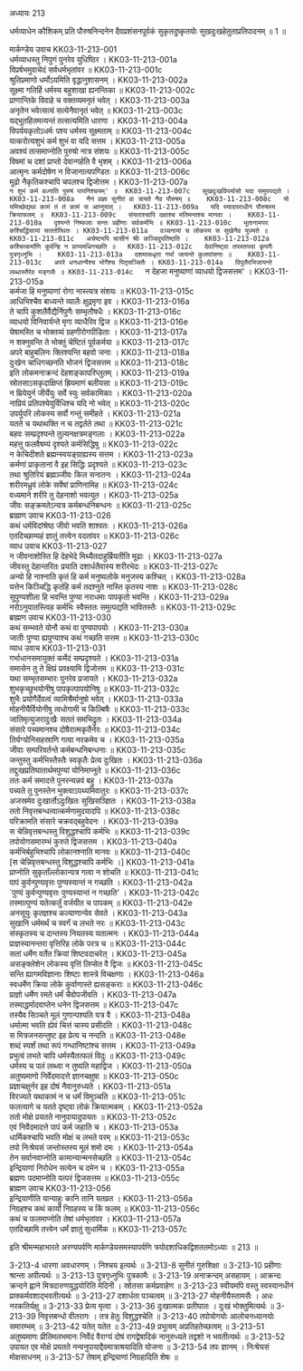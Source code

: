 अध्यायः 213

धर्मव्याधेन कौशिकम् प्रति पौरुषनिन्दनेन दैवप्रशंसनपूर्वकं सुकृतदुष्कृतयोः सुखदुःखहेतुताप्रतिपादनम् ॥ 1 ॥

मार्कण्डेय उवाच 	KK03-11-213-001  
धर्मव्याधस्तु निपुणं पुनरेव युधिष्ठिर ।	KK03-11-213-001a  
विप्रर्षभमुवाचेदं सर्वधर्मभृतांवर ॥	KK03-11-213-001c  
श्रुतिप्रमाणो धर्मोऽयमिति वृद्धानुशासनम् ।	KK03-11-213-002a  
सूक्ष्मा गतिर्हि धर्मस्य बहुशाखा ह्यनन्तिका ॥	KK03-11-213-002c  
प्राणान्तिके विवाहे च वक्तव्यमनृतं भवेत् ।	KK03-11-213-003a  
अनृतेन भवेत्सत्यं सत्येनैवानृतं भवेत् ॥	KK03-11-213-003c  
यद्भूतहितमत्यन्तं तत्सत्यमिति धारणा ।	KK03-11-213-004a  
विपर्ययकृतोऽधर्मः पश्य धर्मस्य सूक्ष्मताम् ॥	KK03-11-213-004c  
यत्करोत्यशुभं कर्म शुभं वा यदि सत्तम ।	KK03-11-213-005a  
अवश्यं तत्समाप्नोति पुरुषो नात्र संशयः ॥	KK03-11-213-005c  
विषमां च दशां प्राप्तो देवान्गर्हति वै भृशम् ।	KK03-11-213-006a  
आत्मृनः कर्मदोषेण न विजानात्यपण्डितः ॥	KK03-11-213-006c  
मूढो नैकृतिकश्चापि चपलश्च द्विजोत्तम ।	KK03-11-213-007a  
`न शुभं कर्म बध्नाति पुरुषं पापनिश्चयम्' ॥	KK03-11-213-007c  
सुखदुःखविपर्यासो यदा समुपपद्यते ।	KK03-11-213-008a  
नैनं प्रज्ञा सुनीतं वा त्रायते नैव पौरुषम् ॥	KK03-11-213-008c  
यो यमिच्छेद्यथा कामं तं तं कामं स आप्नुयात् ।	KK03-11-213-009a  
यदि स्यादपराधीनं पौरुषस्य क्रियाफलम् ॥	KK03-11-213-009c  
संयताश्चापि दक्षाश्च मतिमन्तश्च मानवाः ।	KK03-11-213-010a  
दृश्यन्ते निष्फलाः सन्तः प्रहीणाः सर्वकर्मभिः ॥	KK03-11-213-010c  
भूतानामपरः कश्चिद्धिंसायां सततोत्थितः ।	KK03-11-213-011a  
वञ्चनायां च लोकस्य स सुखेनैव युज्यते ॥	KK03-11-213-011c  
अचेष्टमपि चासीनं श्रीः कञ्चिदुपतिष्ठति ।	KK03-11-213-012a  
कश्चित्कर्माणि कुर्वन्हि न प्राप्यमधिगच्छति ॥	KK03-11-213-012c  
देवानिष्ट्वा तपस्तप्त्वा कृपणैः पुत्रगृध्नुभिः ।	KK03-11-213-013a  
दशमासधृता गर्भा जायन्ते कुलपांसनाः ॥	KK03-11-213-013c  
अपरे धनधान्यैश्च भोगैश्च पितृसञ्चितैः ।	KK03-11-213-014a  
विपुलैरभिजायन्ते लब्धास्तैरेव मङ्गलैः ॥	KK03-11-213-014c  
`न देहजा मनुष्याणां व्याधयो द्विजसत्तम' ।	KK03-11-213-015a  
कर्मजा हि मनुष्याणां रोगा नास्त्यत्र संशयः ॥	KK03-11-213-015c  
आधिभिश्चैव बाध्यन्ते व्यालैः क्षुद्रमृगा इव ।	KK03-11-213-016a  
ते चापि कुशलैर्वैद्यैर्निपुणैः सम्भृतौषधैः ।	KK03-11-213-016c  
व्याधयो विनिवार्यन्ते मृगा व्याधैरिव द्विज ॥	KK03-11-213-016e  
येषामस्ति च भोक्तव्यं ग्रहणीरोगपीडिताः ।	KK03-11-213-017a  
न शक्नुवन्ति ते भोक्तुं चेष्टितं पूर्वकर्मया ॥	KK03-11-213-017c  
अपरे बाहुबलिनः क्लिश्यन्ति बहवो जनाः ।	KK03-11-213-018a  
दुःखेन चाधिगच्छनति भोजनं द्विजसत्तम ॥	KK03-11-213-018c  
इति लोकमनाक्रन्दं देहशङ्कापरिप्लुतम् ।	KK03-11-213-019a  
स्रोतसाऽसकृदाक्षिप्तं ह्रियमाणं बलीयसा ॥	KK03-11-213-019c  
न म्रियेयुर्न जीर्येयुः सर्वे स्युः सर्वकामिकाः ।	KK03-11-213-020a  
नाप्रियं प्रतिपश्येयुर्विधिश्च यदि नो भवेत् ॥	KK03-11-213-020c  
उपर्युपरि लोकस्य सर्वो गन्तुं समीहते ।	KK03-11-213-021a  
यतते च यथाथक्ति न च तद्वर्तते तथा ॥	KK03-11-213-021c  
बहवः सम्प्रदृश्यन्ते तुल्यनक्षत्रमङ्गलाः ।	KK03-11-213-022a  
महत्तु फलवैषम्यं दृश्यते कर्मसिद्धिषु ॥	KK03-11-213-022c  
न केचिदीशते ब्रह्मन्स्वयङ्ग्राह्यस्य सत्तम ।	KK03-11-213-023a  
कर्मणां प्राकृतानां वै इह सिद्धिः प्रदृश्यते ॥	KK03-11-213-023c  
तथा श्रुतिरियं ब्रह्मञ्जीवः किल सनातनः ।	KK03-11-213-024a  
शरीरमध्रुवं लोके सर्वेषां प्राणिनामिह ॥	KK03-11-213-024c  
वध्यमाने शरीरे तु देहनाशो भवत्युत ।	KK03-11-213-025a  
जीवः सङ्क्रमतेऽन्यत्र कर्मबन्धनिबन्धनः ॥	KK03-11-213-025c  
ब्राह्मण उवाच 	KK03-11-213-026  
कथं धर्मविदांश्रेष्ठ जीवो भवति शाश्वतः ।	KK03-11-213-026a  
एतदिच्छाम्यहं ज्ञातुं तत्त्वेन वदतांवर ॥	KK03-11-213-026c  
व्याध उवाच 	KK03-11-213-027  
न जीवनाशोस्ति हि देहभेदे मिथ्यैतदाहुर्म्रियतीति मूढाः ।	KK03-11-213-027a  
जीवस्तु देहान्तरितः प्रयाति दशार्धतैवास्य शरीरभेदः ॥	KK03-11-213-027c  
अन्यो हि नाश्नाति कृतं हि कर्म मनुष्यलोके मनुजस्य कश्चित् ।	KK03-11-213-028a  
यत्तेन किञ्चिद्धि कृतंहि कर्म तदश्नुते नास्ति कृतस्य नाशः ॥	KK03-11-213-028c  
सुपुण्यशीला हि भवन्ति पुण्या नराधमाः पापकृतो भवन्ति ।	KK03-11-213-029a  
नरोऽनुयातस्त्विह कर्मभिः स्वैस्ततः समुत्पद्यति भावितस्तैः ॥	KK03-11-213-029c  
ब्राह्मण उवाच 	KK03-11-213-030  
कथं सम्भवते योनौ कथं वा पुण्यपापयोः ।	KK03-11-213-030a  
जातीः पुण्या ह्यपुण्याश्च कथं गच्छति सत्तम ॥	KK03-11-213-030c  
व्याध उवाच 	KK03-11-213-031  
गर्भाधानसमायुक्तं कर्मेदं सम्प्रदृश्यते ।	KK03-11-213-031a  
समासेन तु ते क्षिप्रं प्रवक्ष्यामि द्विजोत्तम ॥	KK03-11-213-031c  
यथा सम्भृतसम्भारः पुनरेव प्रजायते ।	KK03-11-213-032a  
शुभकृच्छुभयोनीषु पापकृत्पापयोनिषु ॥	KK03-11-213-032c  
शुभैः प्रयोगैर्देवत्वं व्यामिश्रैर्मानुषो भवेत् ।	KK03-11-213-033a  
मोहनीयैर्वियोनीषु त्वधोगामी च किल्बिषैः ॥	KK03-11-213-033c  
जातिमृत्युजरादुःखैः सततं समभिद्रुतः ।	KK03-11-213-034a  
संसारे पच्यमानश्च दोषैरात्मकृतैर्नरः ॥	KK03-11-213-034c  
तिर्यग्योनिसहस्राणि गत्वा नरकमेव च ।	KK03-11-213-035a  
जीवाः सम्परिवर्तन्ते कर्मबन्धनिबन्धनाः ॥	KK03-11-213-035c  
जन्तुस्तु कर्मभिस्तैस्तैः स्वकृतैः प्रेत्य दुःखितः ।	KK03-11-213-036a  
तद्दुःखप्रतिघातार्थमपुण्यां योनिमाप्नुते ॥	KK03-11-213-036c  
ततः कर्म समादत्ते पुनरन्यन्नवं बहु ।	KK03-11-213-037a  
पच्यते तु पुनस्तेन भुक्त्वाऽपथ्यमिवातुरः ॥	KK03-11-213-037c  
अजस्रमेव दुःखार्तोऽदुःखितः सुखिसञ्ज्ञितः ।	KK03-11-213-038a  
ततो निवृत्तबन्धत्वात्कर्मणामुदयादपि ॥	KK03-11-213-038c  
परिक्रामति संसारे चक्रवद्बहुवेदनः ।	KK03-11-213-039a  
स चेन्निवृत्तबन्धस्तु विशुद्धश्चापि कर्मभिः ॥	KK03-11-213-039c  
तपोयोगसमारम्भं कुरुते द्विजसत्तम ।	KK03-11-213-040a  
कर्मभिर्बहुभिश्चापि लोकानश्नाति मानवः ॥	KK03-11-213-040c  
[स चेन्निवृत्तबन्धस्तु विशुद्धश्चापि कर्मभिः ।]	KK03-11-213-041a  
प्राप्नोति सुकृताँल्लोकान्यत्र गत्वा न शोचति ॥	KK03-11-213-041c  
पापं कुर्वन्पुण्यवृत्तः पुण्यस्यान्तं न गच्छति ।	KK03-11-213-042a  
`पुण्यं कुर्वन्पुण्यवृत्तः पुण्यस्यान्तं न गच्छति' ।	KK03-11-213-042c  
तस्मात्पुण्यं यतेत्कर्तुं वर्जयीत च पापकम् ॥	KK03-11-213-042e  
अनसूयुः कृतज्ञश्च कल्याणान्येव सेवते ।	KK03-11-213-043a  
सुखानि धर्ममर्थं च स्वर्गं च लभते नरः ॥	KK03-11-213-043c  
संस्कृतस्य च दान्तस्य नियतस्य यतात्मनः ।	KK03-11-213-044a  
प्राज्ञस्यानन्तरा वृत्तिरिह लोके परत्र च ॥	KK03-11-213-044c  
सतां धर्मेण वर्तेत क्रियां शिष्टवदाचरेत् ।	KK03-11-213-045a  
असङ्क्लेशेन लोकस्य वृत्तिं लिप्सेत वै द्विजः ॥	KK03-11-213-045c  
सन्ति ह्यागमविज्ञानाः शिष्टाः शास्त्रे विचक्षणाः ।	KK03-11-213-046a  
स्वधर्मेण क्रिया लोके कुर्वाणास्ते ह्यसङ्कराः ॥	KK03-11-213-046c  
प्राज्ञो धर्मेण रमते धर्मं चैवोपजीवति ।	KK03-11-213-047a  
तस्माद्धर्मादवाप्तेन धनेन द्विजसत्तम ॥	KK03-11-213-047c  
तस्यैव सिञ्चते मूलं गुणान्पश्यति यत्र वै ।	KK03-11-213-048a  
धर्मात्मा भवति ह्येवं चित्तं चास्य प्रसीदति ।	KK03-11-213-048c  
स मित्रजनसन्तुष्ट इह प्रेत्य च नन्दति ॥	KK03-11-213-048e  
शब्दं स्पर्शं तथा रूपं गन्धानिष्टांश्च सत्तम ।	KK03-11-213-049a  
प्रभुत्वं लभते चापि धर्मस्यैतत्फलं विदुः ॥	KK03-11-213-049c  
धर्मस्य च पलं लब्ध्वा न तुष्यति महाद्विज ।	KK03-11-213-050a  
अतुष्यमाणो निर्वेदमादत्ते ज्ञानचक्षुषा ॥	KK03-11-213-050c  
प्रज्ञाचक्षुर्नर इह दोषं नैवानुरुध्यते ।	KK03-11-213-051a  
विरज्यते यथाकामं न च धर्मं विमुञ्चति ॥	KK03-11-213-051c  
फलत्यागे च यतते दृष्ट्वा लोकं क्रियात्मकम् ।	KK03-11-213-052a  
ततो मोक्षे प्रयतते नानुपायादुपायतः ॥	KK03-11-213-052c  
एवं निर्वेदमादत्ते पापं कर्म जहाति च ।	KK03-11-213-053a  
धार्मिकश्चापि भवति मोक्षं च लभते परम् ॥	KK03-11-213-053c  
तपो निःश्रेयसं जन्तोस्तस्य मूलं शमो दमः ।	KK03-11-213-054a  
तेन सर्वानवाप्नोति कामान्यान्मनसेच्छति ॥	KK03-11-213-054c  
इन्द्रियाणां निरोधेन सत्येन च दमेन च ।	KK03-11-213-055a  
ब्रह्मणः पदमाप्नोति यत्परं द्विजसत्तम ॥	KK03-11-213-055c  
ब्राह्मण उवाच 	KK03-11-213-056  
इन्द्रियाणीति यान्याहुः कानि तानि यतव्रत ।	KK03-11-213-056a  
निग्रहश्च कथं कार्यो निग्रहस्य च किं फलम् ॥	KK03-11-213-056c  
कथं च फलमाप्नोति तेषां धर्मभृतांवर ।	KK03-11-213-057a  
एतदिच्छामि तत्त्वेन धर्मं ज्ञातुं सुधार्मिक ॥	KK03-11-213-057c  

इति श्रीमन्महाभारते अरण्यपर्वणि मार्कण्डेयसमस्यापर्वणि त्रयोदशाधिकद्विशततमोऽध्याः ॥ 213 ॥

3-213-4 धारणा अवधारणम् । निश्चय इत्यर्थः ॥ 3-213-8 सुनीतं गुरुशिक्षा ॥ 3-213-10 प्रहीणाः श्रान्ता अपीत्यर्थः ॥ 3-213-13 पुत्रगृध्नुभिः पुत्रकामैः ॥ 3-213-19 अनाक्रन्दम् असहायम् । आक्रन्दः क्रन्दने ह्वाने मित्रदारुणयुद्धयोरिति मेदिनी । स्रोतसा कर्मप्रवाहेण ॥ 3-213-23 स्वीयमपि वस्तु स्वस्यानधीनं प्राक्कर्मवशाद्भवतीत्यर्थः ॥ 3-213-27 दशार्धता पञ्चत्वम् ॥ 3-213-27 मोहनीयैस्तामसैः । अधः नरकतिर्यक्षु ॥ 3-213-33 प्रेत्य मृत्वा । 3-213-36 दुःखात्मकः प्रतीघातः । दुःखं भोक्तुमित्यर्थः ॥ 3-213-39 निवृत्तबन्धो वीतरागः । तत्र हेतुः विशुद्धश्चेति ॥ 3-213-40 तपोयोगयोः आलोचनध्यानयोः समारम्भम् ॥ 3-213-42 यतेत् यतेत ॥ 3-213-49 प्रभुत्वम् अप्रतिहतेच्छत्वम् ॥ 3-213-51 अतुष्यमाणः प्रीतिमलभमानः निर्वेदं वैराग्यं दोषं रागद्वेषादिकं नानुरुध्यते तद्वशो न भवतीत्यर्थः ॥ 3-213-52 उपायत एव मोक्षे प्रयतते नन्वनुपायाद्दैवमात्राश्रयादिति योजना ॥ 3-213-54 तपः ज्ञानम् । निःश्रेयसं मोक्षसाधनम् ॥ 3-213-57 तेषाम् इन्द्रियाणां निग्रहादिति शेषः ॥
